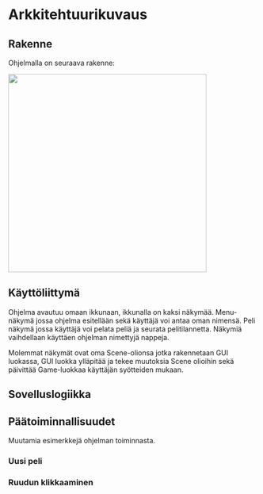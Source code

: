 # Arkkitehtuurikuvaus

## Rakenne

Ohjelmalla on seuraava rakenne:

<img src="https://github.com/Viltska/ot-minesweeper/blob/master/dokumentit/kaaviot/rakenne.jpg" width="400">

## Käyttöliittymä

Ohjelma avautuu omaan ikkunaan, ikkunalla on kaksi näkymää. Menu-näkymä jossa ohjelma esitellään sekä käyttäjä voi antaa oman nimensä.
Peli näkymä jossa käyttäjä voi pelata peliä ja seurata pelitilannetta. Näkymiä vaihdellaan käyttäen ohjelman nimettyjä nappeja.

Molemmat näkymät ovat oma Scene-olionsa jotka rakennetaan GUI luokassa, GUI luokka ylläpitää ja tekee muutoksia Scene olioihin sekä päivittää Game-luokkaa käyttäjän syötteiden mukaan.

## Sovelluslogiikka

## Päätoiminnallisuudet

Muutamia esimerkkejä ohjelman toiminnasta.

### Uusi peli

### Ruudun klikkaaminen
  
